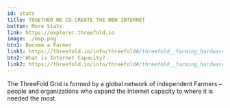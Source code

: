 ```yaml
---
id: stats
title: TOGETHER WE CO-CREATE THE NEW INTERNET 
button: More Stats
link: https://explorer.threefold.io
image: ./map.png
btn1: Become a Farmer
link1: https://threefold.io/info/threefold#/threefold__farming_hardware_overview?id=plug-amp-farm-3nodes
btn2: What is Internet Capacity?
link2: https://threefold.io/info/threefold#/threefold__farming_hardware_overview?id=plug-amp-farm-3nodes
---
```


The ThreeFold Grid is formed by a global network of independent Farmers – people 
and organizations who expand the Internet capacity to where it is needed the most.

